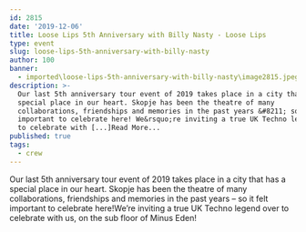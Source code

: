 ```yaml
---
id: 2815
date: '2019-12-06'
title: Loose Lips 5th Anniversary with Billy Nasty - Loose Lips
type: event
slug: loose-lips-5th-anniversary-with-billy-nasty
author: 100
banner:
  - imported\loose-lips-5th-anniversary-with-billy-nasty\image2815.jpeg
description: >-
  Our last 5th anniversary tour event of 2019 takes place in a city that has a
  special place in our heart. Skopje has been the theatre of many
  collaborations, friendships and memories in the past years &#8211; so it felt
  important to celebrate here! We&rsquo;re inviting a true UK Techno legend over
  to celebrate with [...]Read More...
published: true
tags:
  - crew
---
```

Our last 5th anniversary tour event of 2019 takes place in a city that has a special place in our heart. Skopje has been the theatre of many collaborations, friendships and memories in the past years – so it felt important to celebrate here!We’re inviting a true UK Techno legend over to celebrate with us, on the sub floor of Minus Eden!